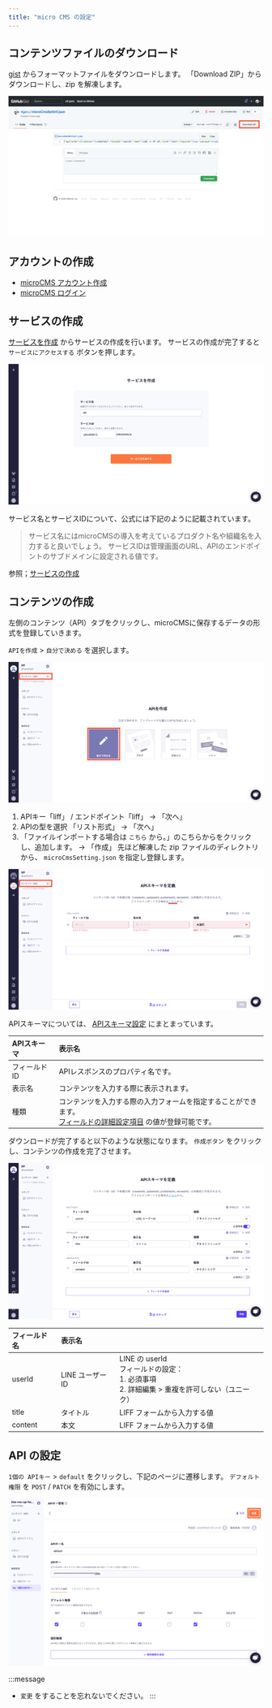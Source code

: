 ```yaml
---
title: "micro CMS の設定"
---
```


## コンテンツファイルのダウンロード

[gist](https://gist.github.com/4geru/938f6f8d5a9c994ed7e2c19830546e41) からフォーマットファイルをダウンロードします。
「Download ZIP」からダウンロードし、zip を解凍します。

![](/images/books/line-revup-2022-liff-line-bot-handson/micro-cms-gist.png)

## アカウントの作成

- [microCMS アカウント作成](https://app.microcms.io/signup)
- [microCMS ログイン](https://app.microcms.io/signin)

## サービスの作成

[サービスを作成](https://app.microcms.io/create-service) からサービスの作成を行います。
サービスの作成が完了すると `サービスにアクセスする` ボタンを押します。

![](/images/books/line-revup-2022-liff-line-bot-handson/micro-cms-create-service.png)

サービス名とサービスIDについて、公式には下記のように記載されています。

> サービス名にはmicroCMSの導入を考えているプロダクト名や組織名を入力すると良いでしょう。
サービスIDは管理画面のURL、APIのエンドポイントのサブドメインに設定される値です。

参照；[サービスの作成](https://document.microcms.io/manual/create-service)

## コンテンツの作成

左側のコンテンツ（API）タブをクリックし、microCMSに保存するデータの形式を登録していきます。

`APIを作成` > `自分で決める` を選択します。

![](/images/books/line-revup-2022-liff-line-bot-handson/micro-cms-create-api.png)

1. APIキー「liff」 / エンドポイント「liff」 → 「次へ」
2. APIの型を選択 「リスト形式」 → 「次へ」
3. 「ファイルインポートする場合は `こちら` から。」のこちらからをクリックし、追加します。 → 「作成」
  先ほど解凍した zip ファイルのディレクトリから、 `microCmsSetting.json` を指定し登録します。

![](/images/books/line-revup-2022-liff-line-bot-handson/micro-cms-setup-api.png)

APIスキーマについては、 [APIスキーマ設定](https://document.microcms.io/manual/api-model-settings) にまとまっています。

| APIスキーマ | 表示名 |
| :--- | :--- |
| フィールドID | APIレスポンスのプロパティ名です。
| 表示名 | コンテンツを入力する際に表示されます。
| 種類 | コンテンツを入力する際の入力フォームを指定することができます。<br/>[フィールドの詳細設定項目](https://document.microcms.io/manual/api-model-settings#h1993cddc9a) の値が登録可能です。

ダウンロードが完了すると以下のような状態になります。
`作成ボタン` をクリックし、コンテンツの作成を完了させます。

![](/images/books/line-revup-2022-liff-line-bot-handson/micro-cms-check-api.png)

| フィールド名 | 表示名 | |
| :--- | :--- | :--- |
| userId | LINE ユーザーID | LINE の userId<br />フィールドの設定：<br />1. 必須事項<br/>2. 詳細編集 > 重複を許可しない（ユニーク）
| title | タイトル | LIFF フォームから入力する値
| content | 本文 | LIFF フォームから入力する値

## API の設定

`1個の APIキー` > `default` をクリックし、下記のページに遷移します。
`デフォルト権限` を `POST` / `PATCH` を有効にします。

![](/images/books/line-revup-2022-liff-line-bot-handson/micro-cms-change-get-post-patch-edit.png)

:::message
- `変更` をすることを忘れないでください。
:::
